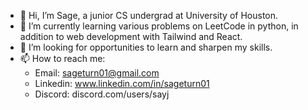 - 👋 Hi, I’m Sage, a junior CS undergrad at University of Houston.
- 🌱 I’m currently learning various problems on LeetCode in python, in addition to web development with Tailwind and React.
- 💞️ I’m looking for opportunities to learn and sharpen my skills.
- 📫 How to reach me: 
  - Email: sageturn01@gmail.com
  - Linkedin: www.linkedin.com/in/sageturn01
  - Discord: discord.com/users/sayj
<!---
SageCT/SageCT is a ✨ special ✨ repository because its `README.md` (this file) appears on your GitHub profile.
You can click the Preview link to take a look at your changes.
--->
